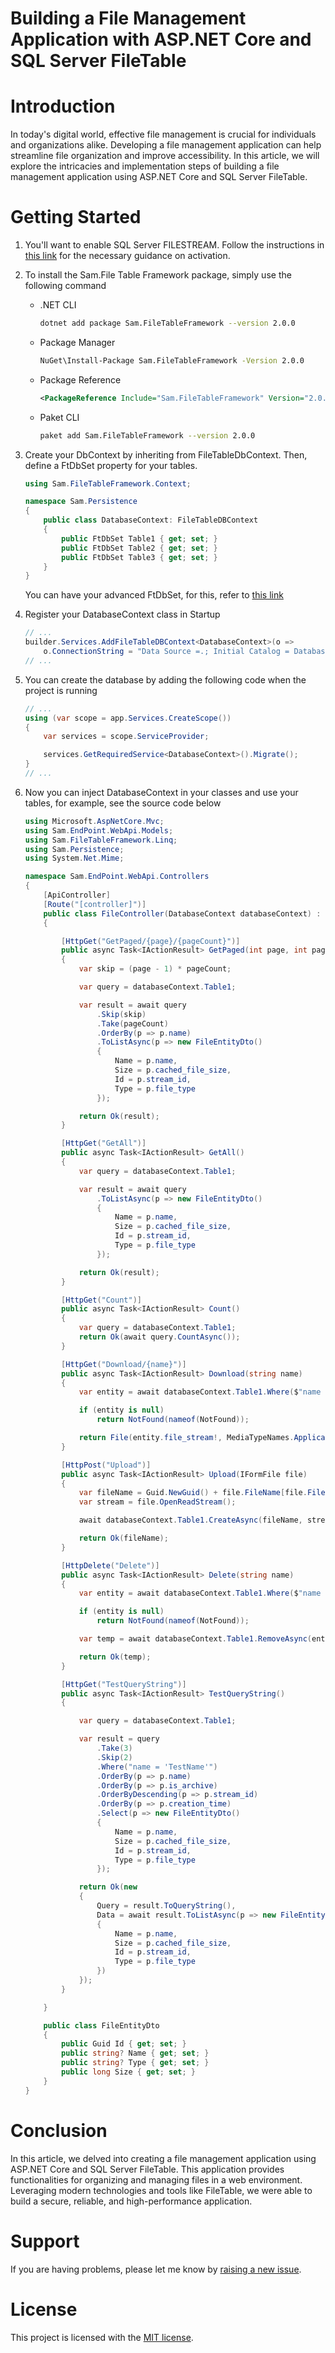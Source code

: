 # Building a File Management Application with ASP.NET Core and SQL Server FileTable 

# Introduction

In today's digital world, effective file management is crucial for individuals and organizations alike. Developing a file management application can help streamline file organization and improve accessibility. In this article, we will explore the intricacies and implementation steps of building a file management application using ASP.NET Core and SQL Server FileTable.

# Getting Started

1. You'll want to enable SQL Server FILESTREAM. Follow the instructions in [this link](./Documents/EnableSqlServerFILESTREAM.md) for the necessary guidance on activation.

2. To install the Sam.File Table Framework package, simply use the following command
   - .NET CLI

        ``` sh
        dotnet add package Sam.FileTableFramework --version 2.0.0
        ```
   - Package Manager

        ``` sh
        NuGet\Install-Package Sam.FileTableFramework -Version 2.0.0
        ```

   - Package Reference
        ``` xml
        <PackageReference Include="Sam.FileTableFramework" Version="2.0.0" />
        ```
    
    - Paket CLI
        ``` sh
        paket add Sam.FileTableFramework --version 2.0.0
        ```

3. Create your DbContext by inheriting from FileTableDbContext. Then, define a FtDbSet property for your tables.
    ``` c#
    using Sam.FileTableFramework.Context;

    namespace Sam.Persistence
    {
        public class DatabaseContext: FileTableDBContext
        {
            public FtDbSet Table1 { get; set; }
            public FtDbSet Table2 { get; set; }
            public FtDbSet Table3 { get; set; }
        }
    }
    ```
    You can have your advanced FtDbSet, for this, refer to [this link](./Documents/CustomFtDbSet.md)

4. Register your DatabaseContext class in Startup
    ``` c#
    // ...
    builder.Services.AddFileTableDBContext<DatabaseContext>(o =>
        o.ConnectionString = "Data Source =.; Initial Catalog = DatabaseName; Integrated Security = true");
    // ...

5. You can create the database by adding the following code when the project is running
    ``` c#
    // ...
    using (var scope = app.Services.CreateScope())
    {
        var services = scope.ServiceProvider;

        services.GetRequiredService<DatabaseContext>().Migrate();
    }
    // ...
    ```
6. Now you can inject DatabaseContext in your classes and use your tables, for example, see the source code below
    ``` c#
    using Microsoft.AspNetCore.Mvc;
    using Sam.EndPoint.WebApi.Models;
    using Sam.FileTableFramework.Linq;
    using Sam.Persistence;
    using System.Net.Mime;

    namespace Sam.EndPoint.WebApi.Controllers
    {
        [ApiController]
        [Route("[controller]")]
        public class FileController(DatabaseContext databaseContext) : ControllerBase
        {

            [HttpGet("GetPaged/{page}/{pageCount}")]
            public async Task<IActionResult> GetPaged(int page, int pageCount)
            {
                var skip = (page - 1) * pageCount;

                var query = databaseContext.Table1;

                var result = await query
                    .Skip(skip)
                    .Take(pageCount)
                    .OrderBy(p => p.name)
                    .ToListAsync(p => new FileEntityDto()
                    {
                        Name = p.name,
                        Size = p.cached_file_size,
                        Id = p.stream_id,
                        Type = p.file_type
                    });

                return Ok(result);
            }

            [HttpGet("GetAll")]
            public async Task<IActionResult> GetAll()
            {
                var query = databaseContext.Table1;

                var result = await query
                    .ToListAsync(p => new FileEntityDto()
                    {
                        Name = p.name,
                        Size = p.cached_file_size,
                        Id = p.stream_id,
                        Type = p.file_type
                    });

                return Ok(result);
            }

            [HttpGet("Count")]
            public async Task<IActionResult> Count()
            {
                var query = databaseContext.Table1;
                return Ok(await query.CountAsync());
            }

            [HttpGet("Download/{name}")]
            public async Task<IActionResult> Download(string name)
            {
                var entity = await databaseContext.Table1.Where($"name = '{name}'").FirstOrDefaultAsync();

                if (entity is null)
                    return NotFound(nameof(NotFound));

                return File(entity.file_stream!, MediaTypeNames.Application.Octet, entity.name);
            }

            [HttpPost("Upload")]
            public async Task<IActionResult> Upload(IFormFile file)
            {
                var fileName = Guid.NewGuid() + file.FileName[file.FileName.LastIndexOf('.')..];
                var stream = file.OpenReadStream();

                await databaseContext.Table1.CreateAsync(fileName, stream);

                return Ok(fileName);
            }

            [HttpDelete("Delete")]
            public async Task<IActionResult> Delete(string name)
            {
                var entity = await databaseContext.Table1.Where($"name = '{name}'").FirstOrDefaultAsync();

                if (entity is null)
                    return NotFound(nameof(NotFound));

                var temp = await databaseContext.Table1.RemoveAsync(entity);

                return Ok(temp);
            }

            [HttpGet("TestQueryString")]
            public async Task<IActionResult> TestQueryString()
            {

                var query = databaseContext.Table1;

                var result = query
                    .Take(3)
                    .Skip(2)
                    .Where("name = 'TestName'")
                    .OrderBy(p => p.name)
                    .OrderBy(p => p.is_archive)
                    .OrderByDescending(p => p.stream_id)
                    .OrderBy(p => p.creation_time)
                    .Select(p => new FileEntityDto()
                    {
                        Name = p.name,
                        Size = p.cached_file_size,
                        Id = p.stream_id,
                        Type = p.file_type
                    });

                return Ok(new
                {
                    Query = result.ToQueryString(),
                    Data = await result.ToListAsync(p => new FileEntityDto()
                    {
                        Name = p.name,
                        Size = p.cached_file_size,
                        Id = p.stream_id,
                        Type = p.file_type
                    })
                });
            }

        }

        public class FileEntityDto
        {
            public Guid Id { get; set; }
            public string? Name { get; set; }
            public string? Type { get; set; }
            public long Size { get; set; }
        }
    }
    ```

# Conclusion

In this article, we delved into creating a file management application using ASP.NET Core and SQL Server FileTable. This application provides functionalities for organizing and managing files in a web environment. Leveraging modern technologies and tools like FileTable, we were able to build a secure, reliable, and high-performance application.


# Support
If you are having problems, please let me know by [raising a new issue](https://github.com/samanazadi1996/Sam.FileTableSqlServer/issues).

# License
This project is licensed with the [MIT license](https://github.com/samanazadi1996/Sam.FileTableSqlServer?tab=MIT-1-ov-file#readme).
